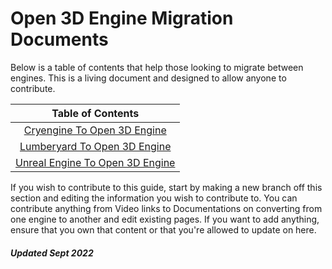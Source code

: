 # Open 3D Engine Migration Documents

Below is a table of contents that help those looking to migrate between engines. This is a living document and designed to allow anyone to contribute. 

|                           **Table of Contents**                            |
|:--------------------------------------------------------------------------:|
|      [Cryengine To Open 3D Engine](./Cryengine%20to%20O3DE/README.md)      |
|     [Lumberyard To Open 3D Engine](./Lumberyard%20to%20O3DE/README.md)     |
| [Unreal Engine To Open 3D Engine](./Unreal%20Engine%20to%20O3DE/README.md) |

If you wish to contribute to this guide, start by making a new branch off this section and editing the information you wish to contribute to. You can contribute anything from Video links to Documentations on converting from one engine to another and edit existing pages. If you want to add anything, ensure that you own that content or that you're allowed to update on here. 
  


##### Updated Sept 2022
